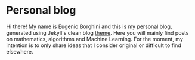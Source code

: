 # Personal blog

Hi there! My name is Eugenio Borghini and this is my personal blog, generated using Jekyll's clean blog [theme](https://startbootstrap.com/theme/clean-blog-jekyll).
Here you will mainly find posts on mathematics, algorithms and Machine Learning. For the moment, my intention is to only share ideas that I consider original or 
difficult to find elsewhere.